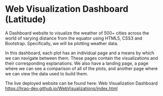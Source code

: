 # Web Visualization Dashboard (Latitude)

 A Dashboard website to visualize the weather of 500+ cities across the world of varying distance from the equator using HTML5, CSS3 and Bootstrap. Specifically, we will be plotting weather data.
 
 In this dashboard, each plot has an individual page and a means by which we can navigate between them. These pages contain the visualizations and their corresponding explanations. We also have a landing page, a page where we can see a comparison of all of the plots, and another page where we can view the data used to build them.
 
 The live deployed website can be found here: Web Visualization Dashboard https://hrao-dev.github.io/WebVisualizations/index.html
 
